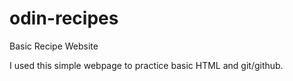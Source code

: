 # odin-recipes

Basic Recipe Website

I used this simple webpage to practice basic HTML and git/github.